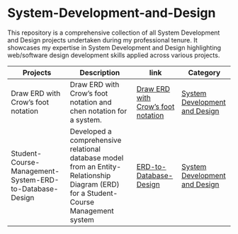 # System-Development-and-Design
This repository is a comprehensive collection of all System Development and Design projects undertaken during my professional tenure. It showcases my expertise in System Development and Design
 highlighting web/software design development skills applied across various projects.

| Projects  | Description | link | Category |
| ------------- | ------------- |------------- |------------- |
|Draw ERD with Crow’s foot notation  | Draw ERD with Crow’s foot notation and chen notation for a system.  | [Draw ERD with Crow’s foot notation](https://github.com/maeshakib/ERD-Crow-s-foot-notation) |  [System Development and Design](https://github.com/maeshakib/System-Development-and-Design)  |
|Student-Course-Management-System-ERD-to-Database-Design  |  Developed a comprehensive relational database model from an Entity-Relationship Diagram (ERD) for a Student-Course Management system  |[ERD-to-Database-Design](https://github.com/maeshakib/System-Development-and-Design) |  [System Development and Design](https://github.com/maeshakib/System-Development-and-Design)  |
 
